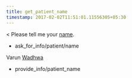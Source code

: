 ```yaml
---
title: get_patient_name
timestamp: 2017-02-02T11:51:01.11556305+05:30
---
```


< Please tell me your [name](patient_name#full_name).
* ask_for_info/patient/name

Varun [Wadhwa](patient_name#last_name)
* provide_info/patient_name
